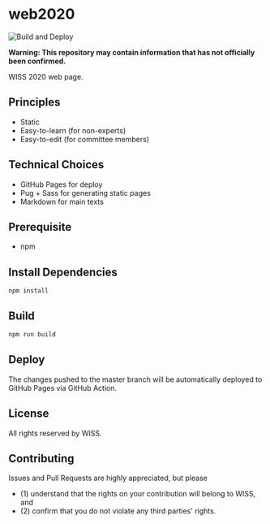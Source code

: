 # web2020

![Build and Deploy](https://github.com/WISSOrg/web2020/workflows/Build%20and%20Deploy/badge.svg)

__Warning: This repository may contain information that has not officially been confirmed.__

WISS 2020 web page.

## Principles

- Static
- Easy-to-learn (for non-experts)
- Easy-to-edit (for committee members)

## Technical Choices

- GitHub Pages for deploy
- Pug + Sass for generating static pages
- Markdown for main texts

## Prerequisite

- npm

## Install Dependencies

```
npm install
```

## Build

```bash
npm run build
```

## Deploy

The changes pushed to the master branch will be automatically deployed to GitHub Pages via GitHub Action.

## License

All rights reserved by WISS.

## Contributing

Issues and Pull Requests are highly appreciated, but please
- (1) understand that the rights on your contribution will belong to WISS, and
- (2) confirm that you do not violate any third parties' rights.

